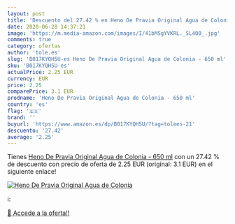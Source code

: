 ```yaml
---
layout: post
title: 'Descuento del 27.42 % en Heno De Pravia Original Agua de Colonia '
date: 2020-06-28 14:37:21
image: 'https://m.media-amazon.com/images/I/41bMSgYVKRL._SL400_.jpg'
comments: true
category: ofertas
author: 'tole.es'
slug: 'B017KYQH5U-es Heno De Pravia Original Agua de Colonia - 650 ml'
sku: 'B017KYQH5U-es'
actualPrice: 2.25 EUR
currency: EUR
price: 2.25
comparePrice: 3.1 EUR
prodname: 'Heno De Pravia Original Agua de Colonia - 650 ml'
country: 'es'
flag: '🇪🇸'
brand: ''
buyurl: 'https://www.amazon.es/dp/B017KYQH5U/?tag=tolees-21'
descuento: '27.42'
average: '2.25'
---
```


Tienes [Heno De Pravia Original Agua de Colonia - 650 ml](https://www.amazon.es/dp/B017KYQH5U/?tag=tolees-21) con un 27.42 % de descuento con precio de oferta de 2.25 EUR (original: 3.1 EUR) en el siguiente enlace!

[![Heno De Pravia Original Agua de Colonia ](https://m.media-amazon.com/images/I/41bMSgYVKRL._SL400_.jpg)](https://www.amazon.es/dp/B017KYQH5U/?tag=tolees-21)

ℹ️:


[🛒 Accede a la oferta!!](https://www.amazon.es/dp/B017KYQH5U/?tag=tolees-21)
